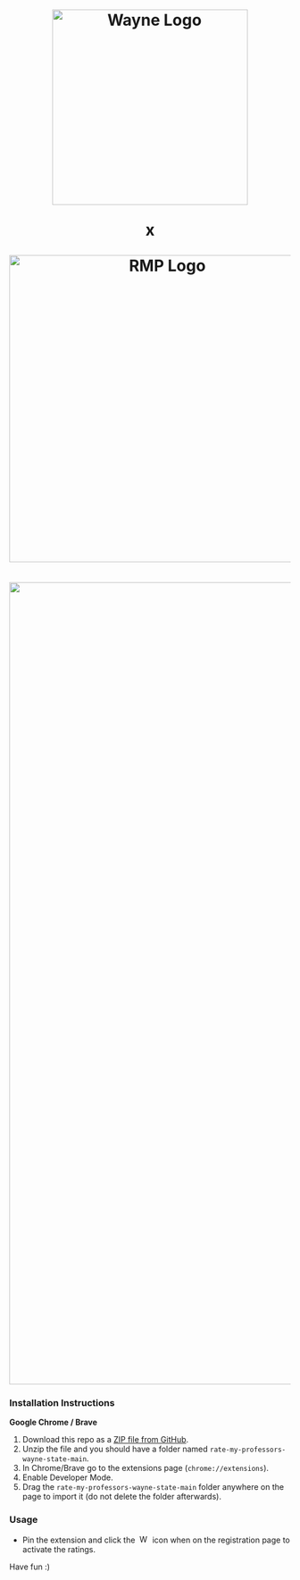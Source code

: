   <h1 align="center">
  <img width="350" alt="Wayne Logo" src="https://user-images.githubusercontent.com/66044327/141021233-e536ecdd-7b7a-4142-b560-15a5acd71abb.png">
<br><p align="center">x</p>
  <img width="550" alt="RMP Logo" src="https://user-images.githubusercontent.com/66044327/141022964-baf62988-3773-4067-a388-83281ffb7b7e.png">
   </h1>

<p align="center">
<br><img width="1437" alt="Demo" src="https://user-images.githubusercontent.com/66044327/141030735-5749b61f-f1f9-43a6-a75d-cc80591e8dee.png">
 <p>


### Installation Instructions
**Google Chrome / Brave** 
1. Download this repo as a [ZIP file from GitHub](https://github.com/AdvaitPaliwal/rate-my-professor-wayne-state/archive/refs/heads/main.zip).
1. Unzip the file and you should have a folder named `rate-my-professors-wayne-state-main`.
1. In Chrome/Brave go to the extensions page (`chrome://extensions`).
1. Enable Developer Mode.
1. Drag the `rate-my-professors-wayne-state-main` folder anywhere on the page to import it (do not delete the folder afterwards).

### Usage
* Pin the extension and click the&nbsp;&nbsp;<img width="15" alt="Wayne" src="https://user-images.githubusercontent.com/66044327/141031137-907370ae-2254-43b7-a828-c03291824ea6.png">&nbsp;&nbsp;icon when on the registration page to activate the ratings.

Have fun :)

